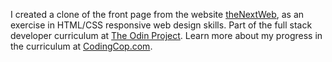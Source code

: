 I created a clone of the front page from the website [theNextWeb](http://thenextweb.com), as an exercise in HTML/CSS responsive web design skills. Part of the full stack developer curriculum at [The Odin Project](http://theOdinProject.org). Learn more about my progress in the curriculum at [CodingCop.com](http://codingcop.com).